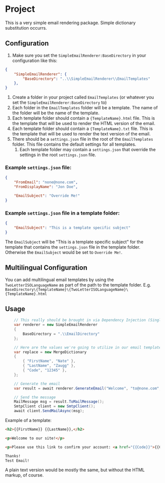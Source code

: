 # Project

This is a very simple email rendering package. Simple dictionary substitution occurrs. 

## Configuration

1. Make sure you set the `SimpleEmailRenderer:BaseDirectory` in your configuration like this:

```json
{
	"SimpleEmailRenderer": {
		"BaseDirectory": "..\\SimpleEmailRenderer\\EmailTemplates"
	},
}
```

1. Create a folder in your project called `EmailTemplates` (or whatever you set the `SimpleEmailRenderer:BaseDirectory` to)
1. Each folder in the `EmailTemplates` folder will be a template. The name of the folder will be the name of the template.
1. Each template folder should contain a `{TemplateName}.html` file. This is the template that will be used to render the HTML version of the email.
1. Each template folder should contain a `{TemplateName}.txt` file. This is the template that will be used to render the text version of the email.
1. There should be a `settings.json` file in the root of the `EmailTemplates` folder. This file contains the default settings for all templates.
	1. Each template folder may contain a `settings.json` that override the settings in the root `settings.json` file.

### Example `settings.json` file:
```json
{
	"FromEmail": "none@none.com",
	"FromDisplayName": "Jon Doe",

	"EmailSubject": "Override Me!"
}
```

### Example `settings.json` file in a template folder:
```json
{
	"EmailSubject": "This is a template specific subject"
}
```

The `EmailSubject` will be "This is a template specific subject" for the template that contains the `settings.json` file in the template folder. Otherwise the `EmailSubject` would be set to `Override Me!`.

## Multilingual Configuration

You can add multilingual email templates by using the `TwoLetterISOLanguageName` as part of the path to the template folder. E.g. `BaseDirectory\{TemplateName}\{TwoLetterISOLanguageName}\{TemplateName}.html`


## Usage

```csharp
	// This really should be brought in via Dependency Injection (Singleton)
	var renderer = new SimpleEmailRenderer
	{
		BaseDirectory = ".\\EmailDirectory"
	};

	// Here are the values we're going to utilize in our email template:
	var replace = new MergeDictionary
	{ 
		{ "FirstName", "Nate" },
		{ "LastName", "Zaugg" },
		{ "Code", "12345" },
	};

	// Generate the email
	var result = await renderer.GenerateEmail("Welcome", "to@none.com", replace);

	// Send the message
	MailMessage msg = result.ToMailMessage();
	SmtpClient client = new SmtpClient();
	await client.SendMailAsync(msg);
```

Example of a template:

```html
<h2>{{FirstName}} {{LastName}},</h2>

<p>Welcome to our site!</p>

<p>Please use this link to confirm your account: <a href="{{Code}}">{{Code}}</a></p>

Thanks!
Test Email!
```

A plain text version would be mostly the same, but without the HTML markup, of course.
